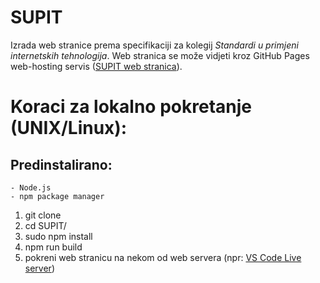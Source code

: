 # SUPIT
Izrada web stranice prema specifikaciji za kolegij *Standardi u primjeni internetskih tehnologija*. Web stranica se može vidjeti kroz GitHub Pages web-hosting servis ([SUPIT web stranica](https://kfurjan.github.io/SUPIT/)).


# Koraci za lokalno pokretanje (UNIX/Linux):
## Predinstalirano:
```
- Node.js
- npm package manager
```

1. git clone 
2. cd SUPIT/
3. sudo npm install
3. npm run build
4. pokreni web stranicu na nekom od web servera (npr: [VS Code Live server](https://marketplace.visualstudio.com/items?itemName=ritwickdey.LiveServer))
